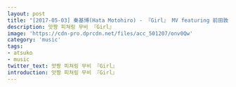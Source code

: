 ```yaml
---
layout: post
title: "[2017-05-03] 秦基博(Hata Motohiro) - 『Girl』 MV featuring 前田敦子"
description: 앗짱 피쳐링 무비 『Girl』
image: 'https://cdn-pro.dprcdn.net/files/acc_501207/onv0Qw'
category: 'music'
tags:
- atsuko
- music
twitter_text: 앗짱 피쳐링 무비 『Girl』
introduction: 앗짱 피쳐링 무비 『Girl』
---
```

<figure class="video_container">
<iframe width="936" height="526" src="ttps://serviceapi.nmv.naver.com/flash/convertIframeTag.nhn?vid=16213DB8806EDDB34BCCA26D7F39FD5EFBC1&outKey=V1274da33f0d75e98acc80af7884589909a7f49dfb75af2c240ad0af7884589909a7f" frameborder="no" scrolling="no" webkitallowfullscreen mozallowfullscreen allowfullscreen></iframe>
</figure>
